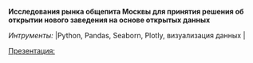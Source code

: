 **Исследования рынка общепита Москвы для принятия решения об открытии нового заведения на основе открытых данных**           

*Интрументы:*
|Python, Pandas, Seaborn, Plotly, визуализация данных |

[Презентация:](https://docs.google.com/presentation/d/1FR99BQU7mITCbERXByP6lYYsL8LUPgjelGxPOefuC3c/edit#slide=id.p)
